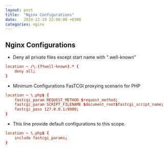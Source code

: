 ```yaml
---
layout: post
title:  "Nginx Configurations"
date:   2024-12-19 22:00:00 +0300
categories: nginx
---
```


## Nginx Configurations

* Deny all private files except start name with ".well-known"

```conf
location ~ /\.(?!well-known).* {
    deny all;
}
```

* Minimum Configurations FasTCGI proxying scenario for PHP

```conf
location ~ \.php$ {
    fastcgi_param REQUEST_METHOD $request_method;
    fastcgi_param SCRIPT_FILENAME $document_root$fastcgi_script_name;
    fastcgi_pass 127.0.0.1:9000;
}
```

* This line provide default configurations to this scope.

```conf
location ~ \.php$ {
    include fastcgi_params;
}
```

